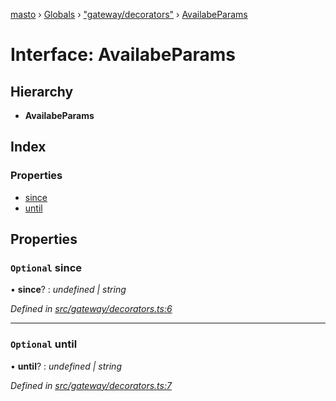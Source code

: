 [masto](../README.md) › [Globals](../globals.md) › ["gateway/decorators"](../modules/_gateway_decorators_.md) › [AvailabeParams](_gateway_decorators_.availabeparams.md)

# Interface: AvailabeParams

## Hierarchy

* **AvailabeParams**

## Index

### Properties

* [since](_gateway_decorators_.availabeparams.md#optional-since)
* [until](_gateway_decorators_.availabeparams.md#optional-until)

## Properties

### `Optional` since

• **since**? : *undefined | string*

*Defined in [src/gateway/decorators.ts:6](https://github.com/neet/masto.js/blob/b9f6bdd/src/gateway/decorators.ts#L6)*

___

### `Optional` until

• **until**? : *undefined | string*

*Defined in [src/gateway/decorators.ts:7](https://github.com/neet/masto.js/blob/b9f6bdd/src/gateway/decorators.ts#L7)*
